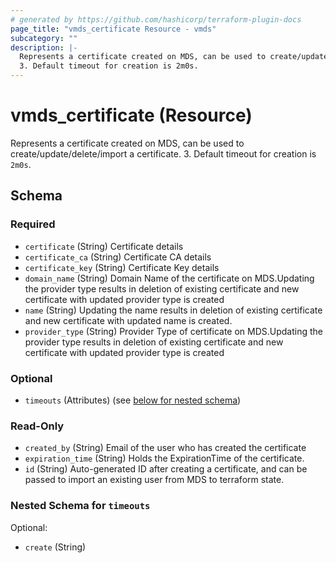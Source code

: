 ```yaml
---
# generated by https://github.com/hashicorp/terraform-plugin-docs
page_title: "vmds_certificate Resource - vmds"
subcategory: ""
description: |-
  Represents a certificate created on MDS, can be used to create/update/delete/import a certificate.
  3. Default timeout for creation is 2m0s.
---
```


# vmds_certificate (Resource)

Represents a certificate created on MDS, can be used to create/update/delete/import a certificate.
3. Default timeout for creation is `2m0s`.



<!-- schema generated by tfplugindocs -->
## Schema

### Required

- `certificate` (String) Certificate details
- `certificate_ca` (String) Certificate CA details
- `certificate_key` (String) Certificate Key details
- `domain_name` (String) Domain Name of the certificate on MDS.Updating the provider type results in deletion of existing certificate and new certificate with updated provider type is created
- `name` (String) Updating the name results in deletion of existing certificate and new certificate with updated name is created.
- `provider_type` (String) Provider Type of certificate on MDS.Updating the provider type results in deletion of existing certificate and new certificate with updated provider type is created

### Optional

- `timeouts` (Attributes) (see [below for nested schema](#nestedatt--timeouts))

### Read-Only

- `created_by` (String) Email of the user who has created the certificate
- `expiration_time` (String) Holds the ExpirationTime of the certificate.
- `id` (String) Auto-generated ID after creating a certificate, and can be passed to import an existing user from MDS to terraform state.

<a id="nestedatt--timeouts"></a>
### Nested Schema for `timeouts`

Optional:

- `create` (String)


